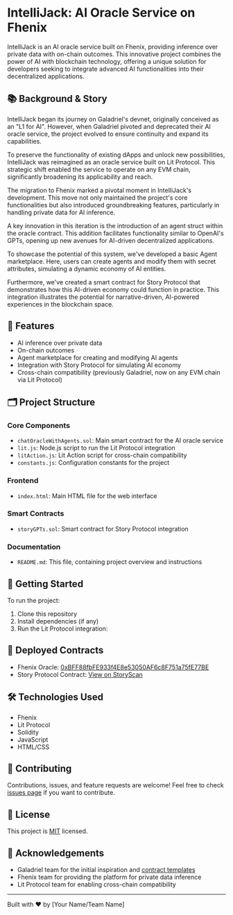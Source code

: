 # IntelliJack: AI Oracle Service on Fhenix

IntelliJack is an AI oracle service built on Fhenix, providing inference over private data with on-chain outcomes. This innovative project combines the power of AI with blockchain technology, offering a unique solution for developers seeking to integrate advanced AI functionalities into their decentralized applications.

## 📚 Background & Story

IntelliJack began its journey on Galadriel's devnet, originally conceived as an "L1 for AI". However, when Galadriel pivoted and deprecated their AI oracle service, the project evolved to ensure continuity and expand its capabilities.

To preserve the functionality of existing dApps and unlock new possibilities, IntelliJack was reimagined as an oracle service built on Lit Protocol. This strategic shift enabled the service to operate on any EVM chain, significantly broadening its applicability and reach.

The migration to Fhenix marked a pivotal moment in IntelliJack's development. This move not only maintained the project's core functionalities but also introduced groundbreaking features, particularly in handling private data for AI inference. 

A key innovation in this iteration is the introduction of an agent struct within the oracle contract. This addition facilitates functionality similar to OpenAI's GPTs, opening up new avenues for AI-driven decentralized applications.

To showcase the potential of this system, we've developed a basic Agent marketplace. Here, users can create agents and modify them with secret attributes, simulating a dynamic economy of AI entities.

Furthermore, we've created a smart contract for Story Protocol that demonstrates how this AI-driven economy could function in practice. This integration illustrates the potential for narrative-driven, AI-powered experiences in the blockchain space.

## 🌟 Features

- AI inference over private data
- On-chain outcomes
- Agent marketplace for creating and modifying AI agents
- Integration with Story Protocol for simulating AI economy
- Cross-chain compatibility (previously Galadriel, now on any EVM chain via Lit Protocol)

## 🗂️ Project Structure

### Core Components
- `chatOracleWithAgents.sol`: Main smart contract for the AI oracle service
- `lit.js`: Node.js script to run the Lit Protocol integration
- `litAction.js`: Lit Action script for cross-chain compatibility
- `constants.js`: Configuration constants for the project

### Frontend
- `index.html`: Main HTML file for the web interface

### Smart Contracts
- `storyGPTs.sol`: Smart contract for Story Protocol integration

### Documentation
- `README.md`: This file, containing project overview and instructions

## 🚀 Getting Started

To run the project:

1. Clone this repository
2. Install dependencies (if any)
3. Run the Lit Protocol integration:
## 🔗 Deployed Contracts

- Fhenix Oracle: [0xBFF88fbFE933f4E8e53050AF6c8F751a75fE77BE](https://explorer.helium.fhenix.zone/address/0xBFF88fbFE933f4E8e53050AF6c8F751a75fE77BE)
- Story Protocol Contract: [View on StoryScan](https://testnet.storyscan.xyz/tx/0x8d5f073dd52e5c0608f4047e87e0d8eaeb99b3261873dab5660286fb83ed1b80)

## 🛠️ Technologies Used

- Fhenix
- Lit Protocol
- Solidity
- JavaScript
- HTML/CSS

## 🤝 Contributing

Contributions, issues, and feature requests are welcome! Feel free to check [issues page](link-to-your-issues-page) if you want to contribute.

## 📄 License

This project is [MIT](link-to-your-license-file) licensed.

## 🙏 Acknowledgements

- Galadriel team for the initial inspiration and [contract templates](https://github.com/galadriel-ai/contracts/tree/main/contracts/contracts)
- Fhenix team for providing the platform for private data inference
- Lit Protocol team for enabling cross-chain compatibility

---

Built with ❤️ by [Your Name/Team Name]
